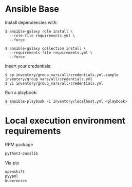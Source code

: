 # Ansible Base

Install dependencies with:

```
$ ansible-galaxy role install \
  --role-file requirements.yml \
  --force
```

```
$ ansible-galaxy collection install \
  --requirements-file requirements.yml \
  --force
```

Insert your credentials:

```
$ cp inventory/group_vars/all/credentials.yml.sample inventory/group_vars/all/credentials.yml
$ vi inventory/group_vars/all/credentials.yml
```

Run a playbook:

```
$ ansible-playbook -i inventory/localhost.yml <playbook>
```

# Local execution environment requirements

RPM package
```bash
python3-passlib
```

Via pip
```bash
openshift
pyyaml
kubernetes
```
